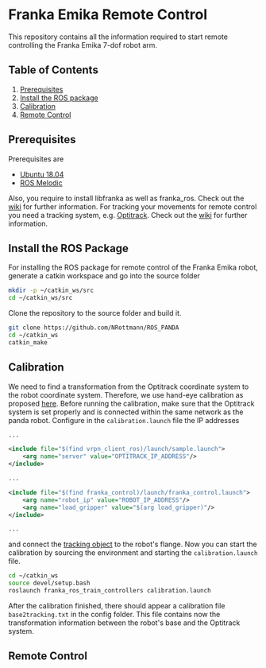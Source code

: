 # Franka Emika Remote Control

This repository contains all the information required to start remote controlling the Franka Emika 7-dof robot arm. 



## Table of Contents

1. [Prerequisites](#prerequisites) 
2. [Install the ROS package](#installpackage)
3. [Calibration](#calibration)
4. [Remote Control](#remotecontrol)



## Prerequisites <a name="prerequisites"></a>

Prerequisites are 

- [Ubuntu 18.04](https://ubuntu.com/tutorials/install-ubuntu-desktop#1-overview)
- [ROS Melodic](http://wiki.ros.org/melodic/Installation/Ubuntu)

Also, you require to install libfranka as well as franka_ros. Check out the [wiki](../../wiki/ROS-Franka-Installation-instructions) for further information. For tracking your movements for remote control you need a tracking system, e.g. [Optitrack](https://optitrack.com/). Check out the [wiki](wiki/Setup-of-the-Optitrack-System) for further information.



## Install the ROS Package <a name="installpackage"></a>

For installing the ROS package for remote control of the Franka Emika robot, generate a catkin workspace and go into the source folder

```bash
mkdir -p ~/catkin_ws/src
cd ~/catkin_ws/src
```

Clone the repository to the source folder and build it.

````bash
git clone https://github.com/NRottmann/ROS_PANDA
cd ~/catkin_ws
catkin_make
````



## Calibration <a name="calibration"></a>

We need to find a transformation from the Optitrack coordinate system to the robot coordinate system. Therefore, we use hand-eye calibration as proposed [here](https://onlinelibrary.wiley.com/doi/full/10.1002/rcs.1427). Before running the calibration, make sure that the Optitrack system is set properly and is connected within the same network as the panda robot. Configure in the `calibration.launch` file the IP addresses

````xml
...

<include file="$(find vrpn_client_ros)/launch/sample.launch">
	<arg name="server" value="OPTITRACK_IP_ADDRESS"/>
</include>

...

<include file="$(find franka_control)/launch/franka_control.launch">
	<arg name="robot_ip" value="ROBOT_IP_ADDRESS"/>
    <arg name="load_gripper" value="$(arg load_gripper)"/>
</include>

...
````

and connect the [tracking object](../tree/master/files/cad) to the robot's flange. Now you can start the calibration by sourcing the environment and starting the `calibration.launch` file.

````bash
cd ~/catkin_ws
source devel/setup.bash
roslaunch franka_ros_train_controllers calibration.launch
````

 After the calibration finished, there should appear a calibration file `base2tracking.txt` in the config folder. This file contains now the transformation information between the robot's base and the Optitrack system.



## Remote Control <a name="remotecontrol"></a>

